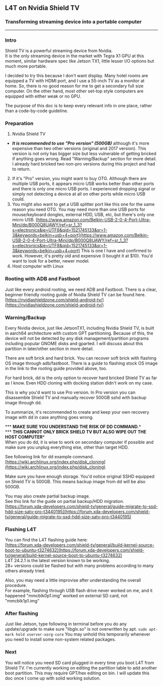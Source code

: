## L4T on Nvidia Shield TV
### Transforming streaming device into a portable computer

---
### Intro
Shield TV is a powerful streaming device from Nvidia.  
It is the only streaming device in the market with Tegra X1 GPU at this moment, similar hardware spec like Jetson TX1, little lesser I/O options but much more portable. 

I decided to try this because I don't want display.
Many hotel rooms are equipped a TV with HDMI port, and I use a 55-inch TV as a monitor at home. So, there is no good reason for me to get a secondary full size computer.
On the other hand, most other set-top style computers are equipped with either weak or no GPU.

The purpose of this doc is to keep every relevant info in one place, rather than a code-by-code guideline.

### Preparation
1. Nvidia Shield TV
 - ***It is recommended to use "Pro version" (500GB)*** although it's more expensive than two other versions (original and 2017 version). This version is not only has bigger size but less vulnerable of getting bricked if anything goes wrong. Read "Warning/Backup" section for more detail.
 I already hard bricked two non-pro versions during this project and had to return.
2. If it's "Pro" version, you might want to buy OTG. Although there are multiple USB ports, it appears micro USB works better than other ports and there is only one micro USB ports. I experienced dropping signal or simply not detecting a device at all on other ports while micro USB could.
3. You might also want to get a USB splitter port like this one for the same reason you need OTG. You may need more than one USB ports for mouse/keyboard dongles, external HDD, USB, etc, but there's only one micro USB.
[https://www.amazon.com/Belkin-USB-2-0-4-Port-Ultra-Mini/dp/B000Q8UAWY/ref=sr_1_3?s=electronics&ie=UTF8&qid=1521745133&sr=1-3&keywords=belkin+usb+4+port](https://www.amazon.com/Belkin-USB-2-0-4-Port-Ultra-Mini/dp/B000Q8UAWY/ref=sr_1_3?s=electronics&ie=UTF8&qid=1521745133&sr=1-3&keywords=belkin+usb+4+port)
This is one I have and confirmed to work. However, it's pretty old and expensive (I bought it at $10). You'd want to look for a better, newer model.
4. Host computer with Linux

### Rooting with ADB and Fastboot
Just like every android rooting, we need ADB and Fastboot.
There is a clear, beginner friendly rooting guide of Nvidia Shield TV can be found here.
[https://nvidiashieldzone.com/shield-android-tv/](https://nvidiashieldzone.com/shield-android-tv/)

### Warning/Backup
Every Nvidia device, just like JetsonTX1, including Nvidia Shield TV, is built in aarch64 architecture with custom GPT partitioning. Because of this, the device will not be detected by any disk management/partition programs including popular GNOME disks and gparted. I will discuss about this partition in later/other section in more detail.

There are soft brick and hard brick.
You can recover soft brick with flashing OS image through adb/fastboot. There is a guide to flashing stock OS image in the link to the rooting guide provided above, too.

For hard brick, dd is the only option to recover hard bricked Shield TV as far as I know. Even HDD cloning with docking station didn't work on my case.

This is why you'd want to use Pro version. In Pro version you can disassemble Shield TV and manually recover 500GB sshd with backup image through dd.

To summarize, it's recommended to create and keep your own recovery image with dd in case anything goes wrong.

*** **MAKE SURE YOU UNDERSTAND THE RISK OF DD COMMAND.***  
*** **THIS CANNOT ONLY BRICK SHIELD TV BUT ALSO WIPE OUT THE HOST COMPUTER***  
When you do dd, it is wise to work on secondary computer if possible and make sure you unplug everything else, other than target HDD.  

See following link for dd example command.  
[https://wiki.archlinux.org/index.php/disk_cloning](https://wiki.archlinux.org/index.php/disk_cloning)  

Make sure you have enough storage.
You'd notice original SSHD equipped on Shield TV is 500GB.
This means backup image from dd will be also 500GB.

You may also create partial backup image.  
See this link for the guide on partial backup/HDD migration.  
[https://forum.xda-developers.com/shield-tv/general/guide-migrate-to-ssd-hdd-size-satv-pro-t3440195](https://forum.xda-developers.com/shield-tv/general/guide-migrate-to-ssd-hdd-size-satv-pro-t3440195)

### Flashing L4T
You can find the L4T flashing guide here:  
[https://forum.xda-developers.com/shield-tv/general/build-kernel-source-boot-to-ubuntu-t3274632](https://forum.xda-developers.com/shield-tv/general/build-kernel-source-boot-to-ubuntu-t3274632)  
L4T 24.2.1 is the latest version known to be working.  
28+ versions could be flashed but with many problems according to many others already tried.

Also, you may need a little improvise after understanding the overall procedure.  
For example, flashing through USB flash drive never worked on me, and it happened "mmcblk0p1.img" worked on external SD card, not "mmcblk1p1.img"

### After flashing
Just like Jetson, type following in terminal before you do any update/upgrade to make sure "libglx.so" is not overwritten by apt.
`sudo apt-mark hold xserver-xorg-core`
You may unhold this temporarily whenever you need to install some non-system related packages.

### Next
You will notice you need SD card plugged in every time you boot L4T from Shield TV. I'm currently working on editing the partition table to add another boot partition. This may require GPT/hex editing on bin. I will update this doc once I come up with solid working solution.
